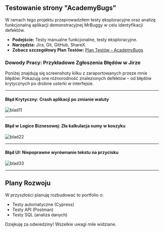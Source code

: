 ## Testowanie strony "AcademyBugs"

W ramach tego projektu przeprowadziłem testy eksploracyjne oraz analizę funkcjonalną aplikacji demonstracyjnej MrBuggy w celu identyfikacji defektów.

* **Podejście:** Testy manualne funkcjonalne, testy eksploracyjne.
* **Narzędzia:** Jira, Git, GitHub, ShareX.
* **Zobacz szczegółowy Plan Testów:** [Plan Testów - AcademyBugs](https://github.com/Kamil-Szyszkowski/testy-manualne-portfolio/blob/main/TestyManualne/academybugs/Plan-Testów.md)

### Dowody Pracy: Przykładowe Zgłoszenia Błędów w Jirze

Poniżej znajdują się screenshoty kilku z zaraportowanych przeze mnie błędów. Pokazują one różnorodność znalezionych defektów – od błędów krytycznych po drobne usterki w interfejsie.

---
#### Błąd Krytyczny: Crash aplikacji po zmianie waluty
![blad11](https://github.com/user-attachments/assets/30d7374d-a8c3-468f-a033-52d63f404896)






---
#### Błąd w Logice Biznesowej: Zła kalkulacja sumy w koszyku
![blad22](https://github.com/user-attachments/assets/321c1570-b1fc-4a2c-9d11-fad94082b1c1)




---
#### Błąd UI: Niepoprawne wyrównanie tekstu na przycisku
![blad33](https://github.com/user-attachments/assets/8222e937-dd50-449a-bd6b-31cacdd5d8fa)



---

## Plany Rozwoju

W przyszłości planuję rozbudować to portfolio o:
* Testy automatyczne (Cypress)
* Testy API (Postman)
* Testy SQL (analiza danych)

Dziękuję za odwiedziny! Wszelkie uwagi mile widziane.
